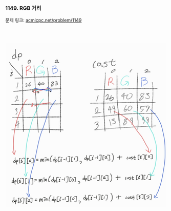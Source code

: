### 1149. RGB 거리
문제 링크: [acmicpc.net/problem/1149](https://www.acmicpc.net/problem/1149)   

<br><br>

![my note](./readme_images/1149_note.jpeg)

